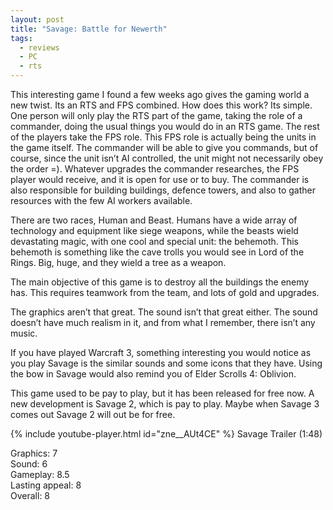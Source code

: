 ```yaml
---
layout: post
title: "Savage: Battle for Newerth"
tags:
  - reviews
  - PC
  - rts
---
```


This interesting game I found a few weeks ago gives the gaming world a new twist. Its an RTS and FPS combined. How does this work? Its simple. One person will only play the RTS part of the game, taking the role of a commander, doing the usual things you would do in an RTS game. The rest of the players take the FPS role. This FPS role is actually being the units in the game itself. The commander will be able to give you commands, but of course, since the unit isn’t AI controlled, the unit might not necessarily obey the order =). Whatever upgrades the commander researches, the FPS player would receive, and it is open for use or to buy. The commander is also responsible for building buildings, defence towers, and also to gather resources with the few AI workers available.

There are two races, Human and Beast. Humans have a wide array of technology and equipment like siege weapons, while the beasts wield devastating magic, with one cool and special unit: the behemoth. This behemoth is something like the cave trolls you would see in Lord of the Rings. Big, huge, and they wield a tree as a weapon.

The main objective of this game is to destroy all the buildings the enemy has. This requires teamwork from the team, and lots of gold and upgrades.

The graphics aren’t that great. The sound isn’t that great either. The sound doesn’t have much realism in it, and from what I remember, there isn’t any music.

If you have played Warcraft 3, something interesting you would notice as you play Savage is the similar sounds and some icons that they have. Using the bow in Savage would also remind you of Elder Scrolls 4: Oblivion.

This game used to be pay to play, but it has been released for free now. A new development is Savage 2, which is pay to play. Maybe when Savage 3 comes out Savage 2 will out be for free.

{% include youtube-player.html id="zne__AUt4CE" %}
Savage Trailer (1:48)

Graphics: 7<br />
Sound: 6<br />
Gameplay: 8.5<br />
Lasting appeal: 8<br />
Overall: 8
